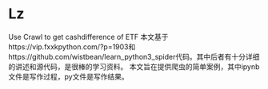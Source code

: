 # Lz
Use Crawl to get cashdifference of ETF
本文基于https://vip.fxxkpython.com/?p=1903和https://github.com/wistbean/learn_python3_spider代码。其中后者有十分详细的讲述和源代码，是很棒的学习资料。
本文旨在提供爬虫的简单案例，其中ipynb文件是写作过程，py文件是写作结果。

